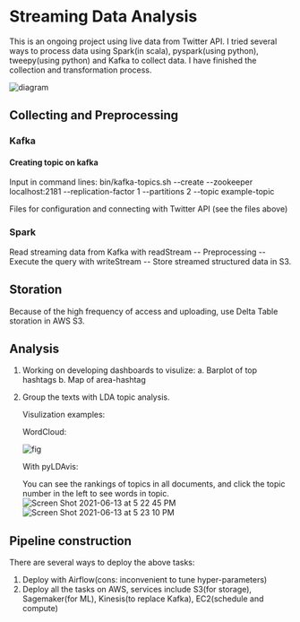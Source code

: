 # Streaming Data Analysis

This is an ongoing project using live data from Twitter API. I tried several ways to process data using Spark(in scala), pyspark(using python), tweepy(using python) and Kafka to collect data. I have finished the collection and transformation process. 

![diagram](https://user-images.githubusercontent.com/65391883/122473883-0ddcad00-cf88-11eb-9ad7-d41521b8e2b5.jpg)

## Collecting and Preprocessing 
### Kafka
#### Creating topic on kafka
Input in command lines:
bin/kafka-topics.sh --create --zookeeper localhost:2181 --replication-factor 1 --partitions 2 --topic example-topic

Files for configuration and connecting with Twitter API (see the files above)

### Spark
Read streaming data from Kafka with readStream -- Preprocessing -- Execute the query with writeStream -- Store streamed structured data in S3.

## Storation
Because of the high frequency of access and uploading, use Delta Table storation in AWS S3.

## Analysis
1. Working on developing dashboards to visulize:
      a. Barplot of top hashtags
      b. Map of area-hashtag
2. Group the texts with LDA topic analysis.
   
   Visulization examples:
   
   WordCloud:
   
   ![fig](https://user-images.githubusercontent.com/65391883/121825072-1a09f700-cc76-11eb-91eb-3c7354edccd7.png)
   
   With pyLDAvis:
   
   You can see the rankings of topics in all documents, and click the topic number in the left to see words in topic.
   ![Screen Shot 2021-06-13 at 5 22 45 PM](https://user-images.githubusercontent.com/65391883/121825105-59384800-cc76-11eb-8715-cd5e2a6c2c09.png)
   ![Screen Shot 2021-06-13 at 5 23 10 PM](https://user-images.githubusercontent.com/65391883/121825106-5c333880-cc76-11eb-8816-e2b1afc49e47.png)


## Pipeline construction
There are several ways to deploy the above tasks:
1. Deploy with Airflow(cons: inconvenient to tune hyper-parameters)
2. Deploy all the tasks on AWS, services include S3(for storage), Sagemaker(for ML), Kinesis(to replace Kafka), EC2(schedule and compute) 

